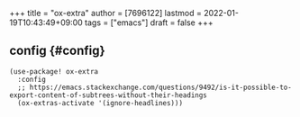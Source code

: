+++
title = "ox-extra"
author = [7696122]
lastmod = 2022-01-19T10:43:49+09:00
tags = ["emacs"]
draft = false
+++

## config {#config}

```elisp
(use-package! ox-extra
  :config
  ;; https://emacs.stackexchange.com/questions/9492/is-it-possible-to-export-content-of-subtrees-without-their-headings
  (ox-extras-activate '(ignore-headlines)))
```
